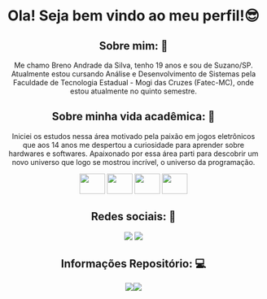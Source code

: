 
<h1 align = "center"> Ola! Seja bem vindo ao meu perfil!😎 </h1>

<div align = "center">
<h2>Sobre mim: 🤖</h2>
<p>Me chamo Breno Andrade da Silva, tenho 19 anos e sou de Suzano/SP. Atualmente estou cursando Análise e Desenvolvimento de Sistemas pela Faculdade de Tecnologia Estadual - Mogi das Cruzes (Fatec-MC), onde estou atualmente no quinto semestre.</p>
<h2>Sobre minha vida acadêmica: 📒</h2>
<p> Iniciei os estudos nessa área motivado pela paixão em jogos eletrônicos que aos 14 anos me despertou a curiosidade para aprender sobre hardwares e softwares. Apaixonado por essa área parti para descobrir um novo universo que logo se mostrou incrível, o universo da programação.</p>
<img height = "40" width = "50" src="https://cdn.jsdelivr.net/gh/devicons/devicon/icons/html5/html5-original-wordmark.svg" />
<img height = "40" width = "50" src="https://cdn.jsdelivr.net/gh/devicons/devicon/icons/css3/css3-original-wordmark.svg" />
<img height = "40" width = "50" src="https://cdn.jsdelivr.net/gh/devicons/devicon/icons/javascript/javascript-original.svg" /> 
<img height = "40" width = "50" src="https://cdn.jsdelivr.net/gh/devicons/devicon/icons/vscode/vscode-original.svg" />          

</div>

<div align = "center">
<h2> Redes sociais: 📸</h2>
<a href="https://www.instagram.com/bre_nou"><img src="https://img.shields.io/badge/Instagram-E4405F?style=for-the-badge&logo=instagram&logoColor=white"></a>
<a href="https://github.com/Breno-Andrade"><img src="https://img.shields.io/badge/GitHub-100000?style=for-the-badge&logo=github&logoColor=white"></a>
</div>

<div align = "center">
<h2>Informações Repositório: 💻</h2>
<a href="https://github.com/Breno-Andrade">
<img src="https://github-readme-stats.vercel.app/api?username=Breno-Andrade&show_icons=true&theme=dark&include_all_commits=true&count_private=true"/><img 	src="https://github-readme-stats.vercel.app/api/top-langs/?username=Breno-Andrade&layout=compact&theme=dark"/>
</div>
